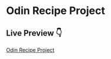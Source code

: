 # Odin Recipe Project

## Live Preview 👇

[Odin Recipe Project](https://yongba06.github.io/odin-recipes/)
